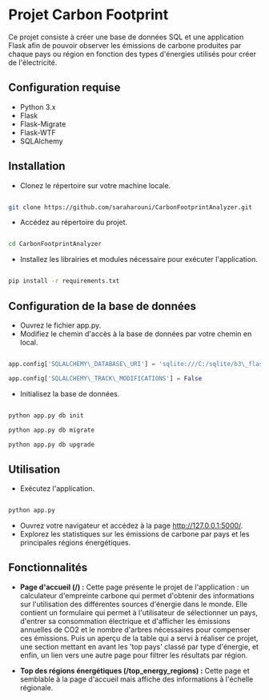 ##
# **Projet Carbon Footprint**

Ce projet consiste à créer une base de données SQL et une application Flask afin de pouvoir observer les émissions de carbone produites par chaque pays ou région en fonction des types d'énergies utilisés pour créer de l'électricité.

## **Configuration requise**

- Python 3.x
- Flask
- Flask-Migrate
- Flask-WTF
- SQLAlchemy

## **Installation**

- Clonez le répertoire sur votre machine locale.

```bash

git clone https://github.com/saraharouni/CarbonFootprintAnalyzer.git
```

- Accédez au répertoire du projet.

```bash

cd CarbonFootprintAnalyzer
```

- Installez les librairies et modules nécessaire pour exécuter l'application.

```bash

pip install -r requirements.txt
```

## **Configuration de la base de données**

- Ouvrez le fichier app.py.
- Modifiez le chemin d'accès à la base de données par votre chemin en local.

``` python

app.config['SQLALCHEMY\_DATABASE\_URI'] = 'sqlite:///C:/sqlite/b3\_flask/CarbonFootprint.db'

app.config['SQLALCHEMY\_TRACK\_MODIFICATIONS'] = False
```

- Initialisez la base de données.

``` bash

python app.py db init

python app.py db migrate

python app.py db upgrade
```

## **Utilisation**

- Exécutez l'application.

``` bash

python app.py
```

- Ouvrez votre navigateur et accédez à la page http://127.0.0.1:5000/.
- Explorez les statistiques sur les émissions de carbone par pays et les principales régions énergétiques.

## **Fonctionnalités**

- **Page d'accueil (/) :** Cette page présente le projet de l'application : un calculateur d'empreinte carbone qui permet d'obtenir des informations sur l'utilisation des différentes sources d'énergie dans le monde.
Elle contient un formulaire qui permet à l'utilisateur de sélectionner un pays, d'entrer sa consommation électrique et d'afficher les émissions annuelles de CO2 et le nombre d'arbres nécessaires pour compenser ces émissions.
Puis un aperçu de la table qui a servi à réaliser ce projet, une section mettant en avant les 'top pays' classé par type d'énergie, et enfin, un lien vers une autre page pour filtrer les résultats par région.

- **Top des régions énergétiques (/top\_energy\_regions) :** Cette page et semblable à la page d'accueil mais affiche des informations à l'échelle régionale.


